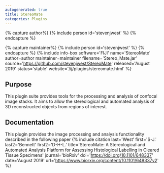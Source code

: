 ```yaml
---
autogenerated: true
title: StereoMate
categories: Plugins
---
```



{% capture author%}
{% include person id='stevenjwest' %}
{% endcapture %}

{% capture maintainer%}
{% include person id='stevenjwest' %}
{% endcapture %}
{% include info-box software='FIJI' name='StereoMate' author=author maintainer=maintainer filename='Stereo\_Mate.jar' source='https://github.com/stevenjwest/StereoMate' released='August 2019' status='stable' website='/ij/plugins/stereomate.html' %}

## Purpose

This plugin suite provides tools for the processing and analysis of confocal image stacks. It aims to allow the stereological and automated analysis of 3D reconstructed objects from regions of interest.

## Documentation

This plugin provides the image processing and analysis functionality described in the following paper {% include citation last='West' first='S-J.' last2='Bennett' first2='D-H-L.' title='StereoMate: A Stereological and Automated Analysis Platform for Assessing Histological Labelling in Cleared Tissue Specimens' journal='bioRxiv' doi='https://doi.org/10.1101/648337' date='August 2019' url='https://www.biorxiv.org/content/10.1101/648337v2' %}


